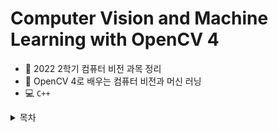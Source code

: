 # Computer Vision and Machine Learning with OpenCV 4

- :school: 2022 2학기 컴퓨터 비전 과목 정리
- :book: OpenCV 4로 배우는 컴퓨터 비전과 머신 러닝
- :computer: `C++`

<details>
    <summary> 목차 </summary>

- CH 01 Computer Vision & Image
- CH 02 OpenCV Installation & Basics
- CH 03 OpenCV Classes
- CH 04 OpenCV Main Functions
- CH 05 Image Brightness and Contrast, Image Histogram Analysis
- CH 06 Arithmetic and Logical Operation of Image
- CH 07 Image Filtering (Embossing, Blurring, Sharpening)
- CH 08 Geometric Transform of Image
- CH 09 Edge Detection
- CH 10 Color Image Processing
- CH 11 Binarization & Morphology Operation
- CH 12 Labeling & Contour Detection
- CH 13 Object Detection
- CH 14 Feature Poit Detection and Matching
- CH 15 Machine Learning
- CH 16 DeepLearning & OpenCV

</details>

